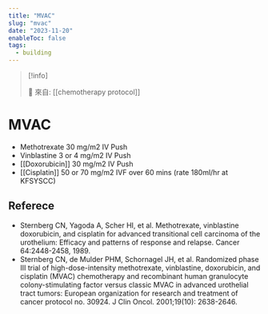```yaml
---
title: "MVAC"
slug: "mvac"
date: "2023-11-20"
enableToc: false
tags:
  - building
---
```


> [!info]
>
> 🌱 來自: [[chemotherapy protocol]]

# MVAC

- Methotrexate 30 mg/m2 IV Push
- Vinblastine 3 or 4 mg/m2 IV Push
- [[Doxorubicin]] 30 mg/m2 IV Push
- [[Cisplatin]] 50 or 70 mg/m2 IVF over 60 mins (rate 180ml/hr at KFSYSCC)

## Referece

- Sternberg CN, Yagoda A, Scher HI, et al. Methotrexate, vinblastine doxorubicin, and cisplatin for advanced transitional cell carcinoma of the urothelium: Efficacy and patterns of response and relapse. Cancer 64:2448-2458, 1989.
- Sternberg CN, de Mulder PHM, Schornagel JH, et al. Randomized phase III trial of high-dose-intensity methotrexate, vinblastine, doxorubicin, and cisplatin (MVAC) chemotherapy and recombinant human granulocyte colony-stimulating factor versus classic MVAC in advanced urothelial tract tumors: European organization for research and treatment of cancer protocol no. 30924. J Clin Oncol. 2001;19(10): 2638-2646.
